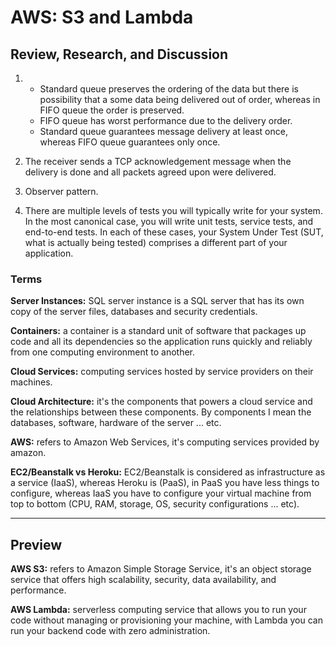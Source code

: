 # AWS: S3 and Lambda

## Review, Research, and Discussion

1. * Standard queue preserves the ordering of the data but there is possibility that a some data being delivered out of order, whereas in FIFO queue the order is preserved.
   * FIFO queue has worst performance due to the delivery order.
   * Standard queue guarantees message delivery at least once, whereas FIFO queue guarantees only once.

2. The receiver sends a TCP acknowledgement message when the delivery is done and all packets agreed upon were delivered.

3. Observer pattern.

4. There are multiple levels of tests you will typically write for your system. In the most canonical case, you will write unit tests, service tests, and end-to-end tests. In each of these cases, your System Under Test (SUT, what is actually being tested) comprises a different part of your application.

### Terms

**Server Instances:** SQL server instance is a SQL server that has its own copy of the server files, databases and security credentials.

**Containers:** a container is a standard unit of software that packages up code and all its dependencies so the application runs quickly and reliably from one computing environment to another.

**Cloud Services:** computing services hosted by service providers on their machines.

**Cloud Architecture:** it's the components that powers a cloud service and the relationships between these components. By components I mean the databases, software, hardware of the server ... etc.

**AWS:** refers to Amazon Web Services, it's computing services provided by amazon.

**EC2/Beanstalk vs Heroku:** EC2/Beanstalk is considered as infrastructure as a service (IaaS), whereas Heroku is (PaaS), in PaaS you have less things to configure, whereas IaaS you have to configure your virtual machine from top to bottom (CPU, RAM, storage, OS, security configurations ... etc).

<hr>

## Preview

**AWS S3:** refers to Amazon Simple Storage Service, it's an object storage service that offers high scalability, security, data availability, and performance.

**AWS Lambda:** serverless computing service that allows you to run your code without managing or provisioning your machine, with Lambda you can run your backend code with zero administration.